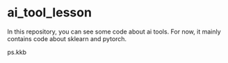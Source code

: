 # ai_tool_lesson

In this repository, you can see some code about ai tools.
For now, it mainly contains code about sklearn and pytorch.

ps.kkb